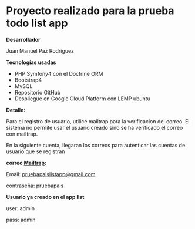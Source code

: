 # Proyecto realizado para la prueba todo list app

**Desarrollador**

Juan Manuel Paz Rodriguez


**Tecnologías usadas**
- PHP Symfony4 con el Doctrine ORM
- Bootstrap4
- MySQL
- Repositorio GitHub
- Despliegue en Google Cloud Platform con LEMP ubuntu 


**Detalle:**

Para el registro de usuario, utilice mailtrap para la verificacion del correo. El sistema no permite usar el usuario creado sino se ha verificado el correo con mailtrap.

En la siguiente cuenta, llegaran los correos para autenticar las cuentas de usuario que se registran

**correo [Mailtrap](https://mailtrap.io/signin):**

Email: pruebapaislistapp@gmail.com

contraseña: pruebapais


**Usuario ya creado en el app list**

user: admin

pass: admin

